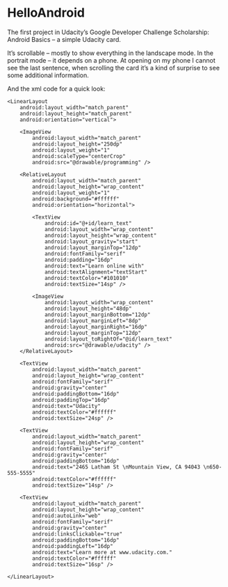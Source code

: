 # HelloAndroid

The first project in Udacity’s Google Developer Challenge Scholarship: Android Basics – a simple Udacity card.

It’s scrollable – mostly to show everything in the landscape mode. In the portrait mode – it depends on a phone. At opening on my phone I cannot see the last sentence, when scrolling the card it’s a kind of surprise to see some additional information.

And the xml code for a quick look:

<?xml version="1.0" encoding="utf-8"?>
<ScrollView xmlns:android="http://schemas.android.com/apk/res/android"
    xmlns:tools="http://schemas.android.com/tools"
    android:layout_width="match_parent"
    android:layout_height="match_parent"
    android:background="@color/colorPrimary"
    android:orientation="vertical"
    tools:context=".MainActivity">

    <LinearLayout
        android:layout_width="match_parent"
        android:layout_height="match_parent"
        android:orientation="vertical">

        <ImageView
            android:layout_width="match_parent"
            android:layout_height="250dp"
            android:layout_weight="1"
            android:scaleType="centerCrop"
            android:src="@drawable/programming" />

        <RelativeLayout
            android:layout_width="match_parent"
            android:layout_height="wrap_content"
            android:layout_weight="1"
            android:background="#ffffff"
            android:orientation="horizontal">

            <TextView
                android:id="@+id/learn_text"
                android:layout_width="wrap_content"
                android:layout_height="wrap_content"
                android:layout_gravity="start"
                android:layout_marginTop="12dp"
                android:fontFamily="serif"
                android:padding="16dp"
                android:text="Learn online with"
                android:textAlignment="textStart"
                android:textColor="#101010"
                android:textSize="14sp" />

            <ImageView
                android:layout_width="wrap_content"
                android:layout_height="48dp"
                android:layout_marginBottom="12dp"
                android:layout_marginLeft="8dp"
                android:layout_marginRight="16dp"
                android:layout_marginTop="12dp"
                android:layout_toRightOf="@id/learn_text"
                android:src="@drawable/udacity" />
        </RelativeLayout>

        <TextView
            android:layout_width="match_parent"
            android:layout_height="wrap_content"
            android:fontFamily="serif"
            android:gravity="center"
            android:paddingBottom="16dp"
            android:paddingTop="16dp"
            android:text="Udacity"
            android:textColor="#ffffff"
            android:textSize="24sp" />

        <TextView
            android:layout_width="match_parent"
            android:layout_height="wrap_content"
            android:fontFamily="serif"
            android:gravity="center"
            android:paddingBottom="16dp"
            android:text="2465 Latham St \nMountain View, CA 94043 \n650-555-5555"
            android:textColor="#ffffff"
            android:textSize="14sp" />

        <TextView
            android:layout_width="match_parent"
            android:layout_height="wrap_content"
            android:autoLink="web"
            android:fontFamily="serif"
            android:gravity="center"
            android:linksClickable="true"
            android:paddingBottom="16dp"
            android:paddingLeft="16dp"
            android:text="Learn more at www.udacity.com."
            android:textColor="#ffffff"
            android:textSize="16sp" />

    </LinearLayout>
</ScrollView>
